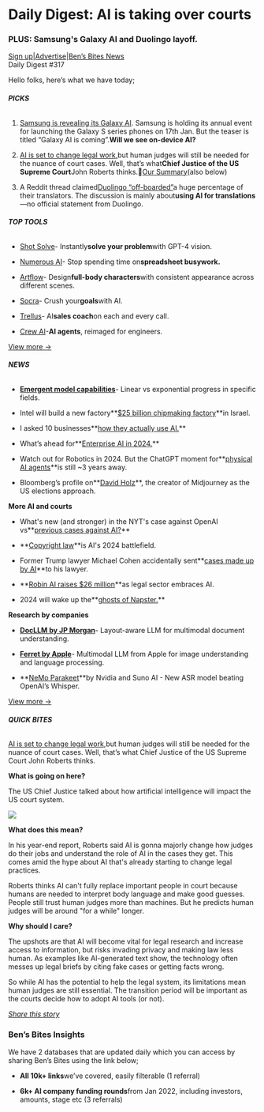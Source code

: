# Daily Digest: AI is taking over courts

### PLUS: Samsung's Galaxy AI and Duolingo layoff.

[Sign up](https://www.bensbites.co/?utm_source=bensbites\&utm_medium=referral\&utm_campaign=daily-digest-ai-is-taking-over-courts)|[Advertise](https://sponsor.bensbites.co/?utm_source=bensbites\&utm_medium=referral\&utm_campaign=daily-digest-ai-is-taking-over-courts)|[Ben’s Bites News](https://news.bensbites.co/?utm_source=bensbites\&utm_medium=referral\&utm_campaign=daily-digest-ai-is-taking-over-courts)\
Daily Digest #317

Hello folks, here’s what we have today;

###### **PICKS**

1. [Samsung is revealing its Galaxy AI](https://www.youtube.com/watch?v=lKoG2_zdoSA\&utm_source=bensbites\&utm_medium=referral\&utm_campaign=daily-digest-ai-is-taking-over-courts). Samsung is holding its annual event for launching the Galaxy S series phones on 17th Jan. But the teaser is titled “Galaxy AI is coming”.**Will we see on-device AI?**

2. [AI is set to change legal work,](https://www.bloomberg.com/news/articles/2023-12-31/ai-and-the-supreme-court-justice-roberts-says-it-will-transform-judges-work?utm_source=bensbites\&utm_medium=referral\&utm_campaign=daily-digest-ai-is-taking-over-courts)but human judges will still be needed for the nuance of court cases. Well, that’s what**Chief Justice of the US Supreme Court**John Roberts thinks.🍿[Our Summary](https://bensbites.beehiiv.com/p/ai-will-change-courts-work)(also below)

3. A Reddit thread claimed[Duolingo “off-boarded”](https://www.reddit.com/r/duolingo/comments/18sx06i/big_layoff_at_duolingo/?utm_source=bensbites\&utm_medium=referral\&utm_campaign=daily-digest-ai-is-taking-over-courts)a huge percentage of their translators. The discussion is mainly about**using AI for translations**—no official statement from Duolingo.

###### **TOP TOOLS**

- [Shot Solve](https://shotsolve.com/?utm_source=bensbites\&utm_medium=referral\&utm_campaign=daily-digest-ai-is-taking-over-courts)- Instantly**solve your problem**with GPT-4 vision.

- [Numerous AI](https://numerous.ai/?utm_source=bensbites\&utm_medium=referral\&utm_campaign=daily-digest-ai-is-taking-over-courts)- Stop spending time on**spreadsheet busywork.**

- [Artflow](https://app.artflow.ai/?utm_source=bensbites\&utm_medium=referral\&utm_campaign=daily-digest-ai-is-taking-over-courts)- Design**full-body characters**with consistent appearance across different scenes.

- [Socra](https://socra.com/?utm_source=bensbites\&utm_medium=referral\&utm_campaign=daily-digest-ai-is-taking-over-courts)- Crush your**goals**with AI.

- [Trellus](https://www.trellus.ai/?utm_source=bensbites\&utm_medium=referral\&utm_campaign=daily-digest-ai-is-taking-over-courts)- AI**sales coach**on each and every call.

- [Crew AI](https://www.crewai.io/?utm_source=bensbites\&utm_medium=referral\&utm_campaign=daily-digest-ai-is-taking-over-courts)-**AI agents**, reimaged for engineers.

[View more →](https://news.bensbites.co/tags/show?utm_source=bensbites\&utm_medium=referral\&utm_campaign=daily-digest-ai-is-taking-over-courts)

###### **NEWS**

- **[Emergent model capabilities](https://byrnemluke.com/ideas/emergent-capabilities?utm_source=bensbites\&utm_medium=referral\&utm_campaign=daily-digest-ai-is-taking-over-courts)**- Linear vs exponential progress in specific fields.

- Intel will build a new factory\*\*[$25 billion chipmaking factory](https://www.semafor.com/article/12/27/2023/intels-25-billion-chip-factory-is-israels-largest-ever-investment?utm_source=bensbites\&utm_medium=referral\&utm_campaign=daily-digest-ai-is-taking-over-courts)\*\*in Israel.

- I asked 10 businesses\*\*[how they actually use AI.](https://www.youtube.com/watch?v=8UPR6mgk4hA\&utm_source=bensbites\&utm_medium=referral\&utm_campaign=daily-digest-ai-is-taking-over-courts)\*\*

- What’s ahead for\*\*[Enterprise AI in 2024.](https://www.theinformation.com/articles/recap-whats-ahead-for-enterprise-ai-in-2024?utm_source=bensbites\&utm_medium=referral\&utm_campaign=daily-digest-ai-is-taking-over-courts)\*\*

- Watch out for Robotics in 2024. But the ChatGPT moment for\*\*[physical AI agents](https://twitter.com/DrJimFan/status/1740041712184246314?utm_source=bensbites\&utm_medium=referral\&utm_campaign=daily-digest-ai-is-taking-over-courts)\*\*is still ~3 years away.

- Bloomberg’s profile on\*\*[David Holz](https://www.bloomberg.com/opinion/articles/2024-01-02/can-midjourney-ceo-david-holz-stop-a-storm-of-fake-election-images-in-2024?utm_source=bensbites\&utm_medium=referral\&utm_campaign=daily-digest-ai-is-taking-over-courts)\*\*, the creator of Midjourney as the US elections approach.

**More AI and courts**

- What's new (and stronger) in the NYT's case against OpenAI vs\*\*[previous cases against AI?](https://www.theinformation.com/articles/why-the-new-york-times-case-against-openai-is-stronger-than-sarah-silvermans?utm_source=bensbites\&utm_medium=referral\&utm_campaign=daily-digest-ai-is-taking-over-courts)\*\*

- \*\*[Copyright law](https://www.axios.com/2024/01/02/copyright-law-violation-artificial-intelligence-courts?utm_source=bensbites\&utm_medium=referral\&utm_campaign=daily-digest-ai-is-taking-over-courts)\*\*is AI's 2024 battlefield.

- Former Trump lawyer Michael Cohen accidentally sent\*\*[cases made up by AI](https://www.nytimes.com/2023/12/29/nyregion/michael-cohen-ai-fake-cases.html?utm_source=bensbites\&utm_medium=referral\&utm_campaign=daily-digest-ai-is-taking-over-courts)\*\*to his lawyer.

- \*\*[Robin AI raises $26 million](https://www.prnewswire.com/news-releases/robin-ai-raises-26-million-as-legal-sector-embraces-ai-302024900.html?utm_source=bensbites\&utm_medium=referral\&utm_campaign=daily-digest-ai-is-taking-over-courts)\*\*as legal sector embraces AI.

- 2024 will wake up the\*\*[ghosts of Napster.](https://foreignpolicy.com/2023/12/31/artificial-intelligence-ai-future-chatgpt-napster-internet/?utm_source=bensbites\&utm_medium=referral\&utm_campaign=daily-digest-ai-is-taking-over-courts)\*\*

**Research by companies**

- **[DocLLM by JP Morgan](https://arxiv.org/abs/2401.00908?utm_source=bensbites\&utm_medium=referral\&utm_campaign=daily-digest-ai-is-taking-over-courts)**- Layout-aware LLM for multimodal document understanding.

- **[Ferret by Apple](https://arxiv.org/abs/2310.07704?utm_source=bensbites\&utm_medium=referral\&utm_campaign=daily-digest-ai-is-taking-over-courts)**- Multimodal LLM from Apple for image understanding and language processing.

- \*\*[NeMo Parakeet](https://huggingface.co/spaces/nvidia/parakeet-rnnt-1.1b?utm_source=bensbites\&utm_medium=referral\&utm_campaign=daily-digest-ai-is-taking-over-courts)\*\*by Nvidia and Suno AI - New ASR model beating OpenAI’s Whisper.

[View more →](https://news.bensbites.co/tags/news/trending?utm_source=bensbites\&utm_medium=referral\&utm_campaign=daily-digest-ai-is-taking-over-courts)

###### **QUICK BITES**

[AI is set to change legal work,](https://www.bloomberg.com/news/articles/2023-12-31/ai-and-the-supreme-court-justice-roberts-says-it-will-transform-judges-work?utm_source=bensbites\&utm_medium=referral\&utm_campaign=daily-digest-ai-is-taking-over-courts)but human judges will still be needed for the nuance of court cases. Well, that’s what Chief Justice of the US Supreme Court John Roberts thinks.

**What is going on here?**

The US Chief Justice talked about how artificial intelligence will impact the US court system.

![](https://media.beehiiv.com/cdn-cgi/image/fit=scale-down,format=auto,onerror=redirect,quality=80/uploads/asset/file/5aabc918-9387-4cbb-8011-468b5bed83f9/image.png?t=1704279755)

**What does this mean?**

In his year-end report, Roberts said AI is gonna majorly change how judges do their jobs and understand the role of AI in the cases they get. This comes amid the hype about AI that's already starting to change legal practices.

Roberts thinks AI can't fully replace important people in court because humans are needed to interpret body language and make good guesses. People still trust human judges more than machines. But he predicts human judges will be around "for a while" longer.

**Why should I care?**

The upshots are that AI will become vital for legal research and increase access to information, but risks invading privacy and making law less human. As examples like AI-generated text show, the technology often messes up legal briefs by citing fake cases or getting facts wrong.

So while AI has the potential to help the legal system, its limitations mean human judges are still essential. The transition period will be important as the courts decide how to adopt AI tools (or not).

[*Share this story*](https://bensbites.beehiiv.com/p/ai-will-change-courts-work)

### Ben’s Bites Insights

We have 2 databases that are updated daily which you can access by sharing Ben’s Bites using the link below;

- **All 10k+ links**we’ve covered, easily filterable (1 referral)

- **6k+ AI company funding rounds**from Jan 2022, including investors, amounts, stage etc (3 referrals)
